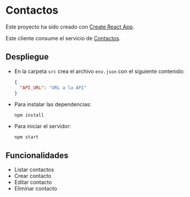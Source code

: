 # Contactos

Este proyecto ha sido creado con [Create React App](https://github.com/facebook/create-react-app).

Este cliente consume el servicio de [Contactos](https://github.com/a19camoan/dwes-api_contactos/).

## Despliegue

+ En la carpeta `src` crea el archivo `env.json` con el siguiente contenido:

  ```json
  {
    "API_URL": "URL a la API"
  }
  ```

+ Para instalar las dependencias:

  `npm install`

+ Para iniciar el servidor:

  `npm start`

## Funcionalidades

+ Listar contactos
+ Crear contacto
+ Editar contacto
+ Eliminar contacto
